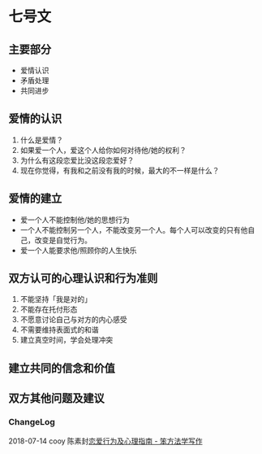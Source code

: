 # 七号文

## 主要部分
- 爱情认识
- 矛盾处理
- 共同进步

## 爱情的认识
1. 什么是爱情？
2. 如果爱一个人，爱这个人给你如何对待他/她的权利？
3. 为什么有这段恋爱比没这段恋爱好？
4. 现在你觉得，有我和之前没有我的时候，最大的不一样是什么？

## 爱情的建立
- 爱一个人不能控制他/她的思想行为
- 一个人不能控制另一个人，不能改变另一个人。每个人可以改变的只有他自己，改变是自觉行为。
- 爱一个人能要求他/照顾你的人生快乐

## 双方认可的心理认识和行为准则
1. 不能坚持「我是对的」
2. 不能存在托付形态
3. 不愿意讨论自己与对方的内心感受
4. 不需要维持表面式的和谐
5. 建立真空时间，学会处理冲突

## 建立共同的信念和价值

## 双方其他问题及建议

### ChangeLog

2018-07-14 cooy 陈素封[恋爱行为及心理指南 - 笨方法学写作](http://www.cnfeat.com/blog/2014/03/19/love-guide/)
